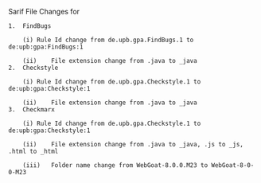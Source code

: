 Sarif File Changes for 

	1.	FindBugs 

		(i)	Rule Id change from de.upb.gpa.FindBugs.1 to de:upb:gpa:FindBugs:1
    
		(ii)	File extension change from .java to _java
	2.	Checkstyle

		(i)	Rule Id change from de.upb.gpa.Checkstyle.1 to de:upb:gpa:Checkstyle:1
	
		(ii)	File extension change from .java to _java
	3.	Checkmarx

		(i)	Rule Id change from de.upb.gpa.Checkstyle.1 to de:upb:gpa:Checkstyle:1
	
		(ii)	File extension change from .java to _java, .js to _js, .html to _html
	
		(iii)	Folder name change from WebGoat-8.0.0.M23 to WebGoat-8-0-0-M23
		